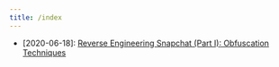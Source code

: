 ```yaml
---
title: /index
---
```


* \[2020-06-18\]: [Reverse Engineering Snapchat (Part I): Obfuscation Techniques](snap_part1_obfuscations.md)
